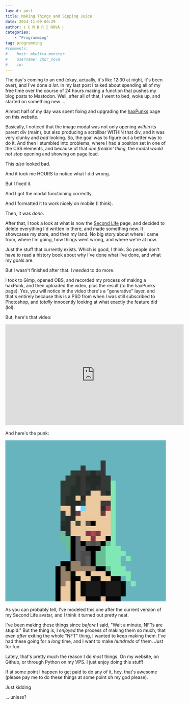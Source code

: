 ```yaml
---
layout: post
title: Making Things and Sipping Juice
date: 2024-11-09 00:29
author: 𐕣 C M D R ░ NOVA 𐕣
categories:
    - "Programming"
tag: programming
#comments:
#    host: mkultra.monster
#    username: cmdr_nova
#    id: 
---
```

The day's coming to an end (okay, actually, it's like 12:30 at night, it's been over), and I've done *a lot*. In my last post I talked about spending all of my free time over the course of 24 hours making a function that pushes my blog posts to Mastodon. Well, after all of that, I went to bed, woke up, and started on something new ...

Almost half of my day was spent fixing and upgrading the <a class="page-link" href="/pages/haxpunks/">haxPunks</a> page on this website.

Basically, I noticed that the image modal was not only opening *within* its parent div (main), but also producing a scrollbar WITHIN that div, and it was very clunky and *bad* looking. So, the goal was to figure out a better way to do it. And then I stumbled into problems, where I had a position set in one of the CSS elements, and because of that *one freakin' thing*, the modal *would not stop* opening and showing on page load.

This *also* looked bad.

And it took me HOURS to notice what I did wrong.

But I fixed it.

And I got the modal functioning correctly.

And I formatted it to work nicely on mobile (I think).

Then, it was *done*.

After that, I took a look at what is now the <a class="page-link" href="/pages/second-life/">Second Life</a> page, and decided to delete everything I'd written in there, and made something new. It showcases my store, and then my land. No big story about where I came from, where I'm going, how things went wrong, and where we're at now.

Just the stuff that currently exists. Which is good, I think. So people don't have to read a history book about why I've done what I've done, and what my goals are.

But I wasn't finished after that. I *needed* to do more.

I took to Gimp, opened OBS, and recorded my process of making a haxPunk, and then uploaded the video, plus the result (to the haxPunks page). Yes, you will notice in the video there's a "generative" layer, and that's entirely because this is a PSD from when I was still subscribed to Photoshop, and *totally* innocently looking at what exactly the feature did (lol).

But, here's that video:

<iframe title="Making Pixels / haxPunks 27" width="560" height="315" src="https://video.infosec.exchange/videos/embed/b8f4feab-2a80-4697-af20-a4b73a62f1f6" frameborder="0" allowfullscreen="" sandbox="allow-same-origin allow-scripts allow-popups allow-forms"></iframe>

And here's the punk:

<img src="/img/haxpunks/haxPunks_0027.png">

As you can probably tell, I've modeled this one after the current version of my Second Life avatar, and I think it turned out pretty neat. 

I've been making these things since *before* I said, "Wait a minute, NFTs are stupid." But the thing is, I *enjoyed* the process of making them so much, that even *after* exiting the whole "NFT" thing, I wanted to keep making them. I've had these going for a *long* time, and I want to make *hundreds* of them. Just for fun.

Lately, that's pretty much the reason I do *most* things. On my website, on Github, or through Python on my VPS. I just enjoy doing this stuff!

If at some point I happen to get paid to do any of it, hey, that's awesome (please pay me to do these things at some point oh my god please).

Just kidding

... unless?